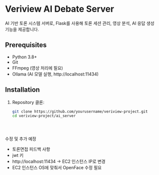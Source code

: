 # Veriview AI Debate Server

AI 기반 토론 시스템 서버로, Flask를 사용해 토론 세션 관리, 영상 분석, AI 응답 생성 기능을 제공합니다.

## Prerequisites
- Python 3.8+
- Git
- FFmpeg (영상 처리에 필요)
- Ollama (AI 모델 실행, http://localhost:11434)

## Installation
1. Repository 클론:
   ```bash
   git clone https://github.com/yourusername/veriview-project.git
   cd veriview-project/ai_server





수정 및 추가 예정
 - 토론면접 피드백 사항
 - jwt 키
 - http://localhost:11434 -> EC2 인스턴스 IP로 변경
 - EC2 인스턴스 OS에 맞춰서 OpenFace 수정 필요